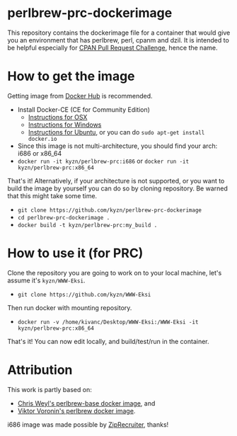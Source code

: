 # perlbrew-prc-dockerimage
This repository contains the dockerimage file for a container that would give you an environment that has perlbrew, perl, cpanm and dzil. It is intended to be helpful especially for [CPAN Pull Request Challenge](http://cpan-prc.org), hence the name.

# How to get the image
Getting image from [Docker Hub](https://hub.docker.com/r/kyzn/perlbrew-prc/) is recommended.
- Install Docker-CE (CE for Community Edition)
  - [Instructions for OSX](https://docs.docker.com/docker-for-mac/install/)
  - [Instructions for Windows](https://docs.docker.com/docker-for-windows/install/)
  - [Instructions for Ubuntu](https://www.digitalocean.com/community/tutorials/how-to-install-and-use-docker-on-ubuntu-16-04), or you can do `sudo apt-get install docker.io`
- Since this image is not multi-architecture, you should find your arch: i686 or x86_64
- `docker run -it kyzn/perlbrew-prc:i686` or `docker run -it kyzn/perlbrew-prc:x86_64`

That's it! Alternatively, if your architecture is not supported, or you want to build the image by yourself you can do so by cloning repository. Be warned that this might take some time.
- `git clone https://github.com/kyzn/perlbrew-prc-dockerimage`
- `cd perlbrew-prc-dockerimage .`
- `docker build -t kyzn/perlbrew-prc:my_build .`

# How to use it (for PRC)

Clone the repository you are going to work on to your local machine, let's assume it's `kyzn/WWW-Eksi`.
- `git clone https://github.com/kyzn/WWW-Eksi`

Then run docker with mounting repository.
- `docker run -v /home/kivanc/Desktop/WWW-Eksi:/WWW-Eksi -it kyzn/perlbrew-prc:x86_64`

That's it! You can now edit locally, and build/test/run in the container.


# Attribution

This work is partly based on:
- [Chris Weyl's perlbrew-base docker image](https://github.com/rsrchboy/perlbrew-base-dock/blob/master/Dockerfile), and
- [Viktor Voronin's perlbrew docker image](https://github.com/vvoronin/docker-images/blob/master/perlbrew/Dockerfile).

i686 image was made possible by [ZipRecruiter](https://www.ziprecruiter.com), thanks!
